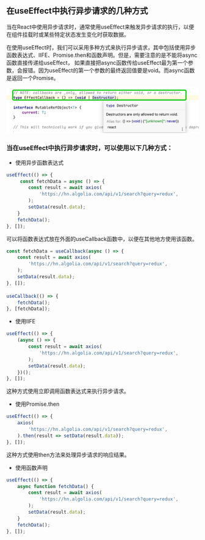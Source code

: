 ## 在useEffect中执行异步请求的几种方式

当在React中使用异步请求时，通常使用useEffect来触发异步请求的执行，以便在组件挂载时或某些特定状态发生变化时获取数据。


在使用useEffect时，我们可以采用多种方式来执行异步请求，其中包括使用异步函数表达式、IIFE、Promise.then和函数声明。但是，需要注意的是不能将async函数直接传递给useEffect，
如果直接把async函数传给useEffect最为第一个参数，会报错。因为useEffect的第一个参数的最终返回值要是void。而async函数是返回一个Promise。

![img.png](img.png)

### 当在useEffect中执行异步请求时，可以使用以下几种方式：
- 使用异步函数表达式
```javascript
useEffect(() => {
     const fetchData = async () => {
        const result = await axios(
            'https://hn.algolia.com/api/v1/search?query=redux',
        );
        setData(result.data);
    }
    fetchData();
}, []);
```
可以将函数表达式放在外面的useCallback函数中，以便在其他地方使用该函数。

```javascript
const fetchData = useCallback(async () => {
    const result = await axios(
        'https://hn.algolia.com/api/v1/search?query=redux',
    );
    setData(result.data);
}, []);

useCallback(() => {
    fetchData();
}, [fetchData]);
```

- 使用IIFE
```javascript
useEffect(() => {
    (async () => {
        const result = await axios(
            'https://hn.algolia.com/api/v1/search?query=redux',
        );
        setData(result.data);
    })();
}, []);
```
这种方式使用立即调用函数表达式来执行异步请求。


- 使用Promise.then

```javascript
useEffect(() => {
    axios(
        'https://hn.algolia.com/api/v1/search?query=redux',
    ).then(result => setData(result.data));
}, []);
```
这种方式使用then方法来处理异步请求的响应结果。


- 使用函数声明
```javascript
useEffect(() => {
    async function fetchData() {
        const result = await axios(
            'https://hn.algolia.com/api/v1/search?query=redux',
        );
        setData(result.data);
    }
    fetchData();
}, []);
```




